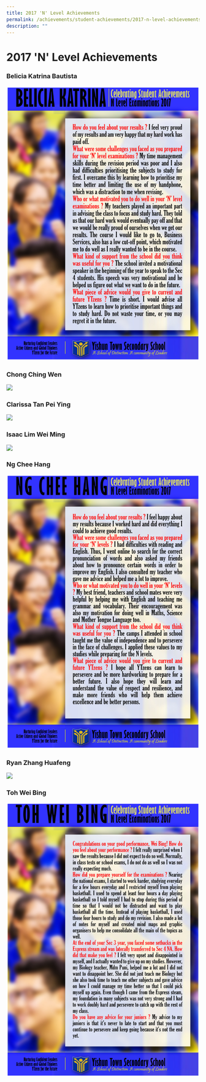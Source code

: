 ```yaml
---
title: 2017 'N' Level Achievements
permalink: /achievements/student-achievements/2017-n-level-achievements/
description: ""
---
```

# **2017 'N' Level Achievements**


### Belicia Katrina Bautista

![](/images/786%20Belicia%20Katrina%202017%20(V11)%20(25Oct2019)%20(Poster%20Effect)%20(A).jpg)

### Chong Ching Wen

![](/images/786%20Chong%20Ching%20Wen%202017%20(V11)%20(25Oct2019)%20(Poster%20Effect)%20(A).jpg)



### Clarissa Tan Pei Ying

![](/images/786%20Tan%20Pei%20Ying%202017%20(V11)%20(25Oct2019)%20(Poster%20Effect)%20(A).jpg)


### Isaac Lim Wei Ming

![](/images/786%20Issac%20Lim%20Wei%20Ming%202017%20(V11)%20(25Oct2019)%20(Poster%20Effect)%20(A).jpg)


### Ng Chee Hang

![](/images/786%20Ng%20Chee%20Hang%202017%20(V11)%20(25Oct2019)%20(Poster%20Effect)%20(A).jpg)


### Ryan Zhang Huafeng

![](/images/786%20Zhang%20Huafeng%202017%20(V11)%20(25Oct2019)%20(Poster%20Effect)%20(A).jpg)


### Toh Wei Bing

![](/images/786%20Toh%20Wei%20Bing%202017%20(V11)%20(25Oct2019)%20(Poster%20Effect)%20(A).jpg)